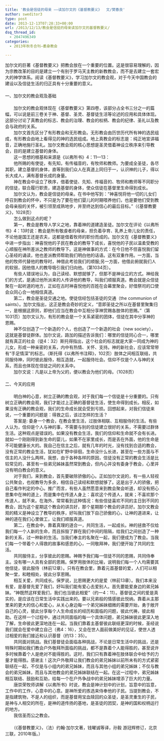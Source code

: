 ```yaml
---
title: '教会是信徒的母亲 ——读加尔文的《基督教要义》  文/樊春良'
author: sweditor3
type: post
date: 2013-12-13T07:28:33+00:00
url: /2013/12/13/教会是信徒的母亲读加尔文的基督教要义/
dsq_thread_id:
  - 2047496349
categories:
  - 2013年秋冬合刊—委身教会

---
```

加尔文的巨著《基督教要义》把教会放在一个重要的位置。这是很容易理解的，因为宗教改革的目的是建立一个有别于罗马天主教的新教教会，而不是去建立一套宏大的神学体系。阅读《基督教要义》，学习加尔文的教会观，对于今天中国教会的建设以及信徒生活的归正具有十分重要的意义。  
　　  
一、加尔文的教会观及基础  
　　  
　　加尔文的教会观体现在《基督教要义》第四卷，该部分占全书三分之一的篇幅，可以说是前三卷关于神、基督、圣灵、基督徒生活等论述的应用和具体体现。这部分讨论了真教会的标志、教会的治理、教会的权柄、教会的纪律、圣礼以及教会与政府的关系。  
　　加尔文首先区分了有形教会和无形教会。无形教会由历世历代所有神的选民组成，有形教会由地上看得见的神的选民组成。地上真教会的标志是：纯正地宣讲福音，正确地施行圣礼。加尔文教会观的核心思想是圣灵借着神设立秩序来引导教会，目的是建立基督的身体。  
　　这一思想的根基和来源是《以弗所书》4：11—13：  
　　他所赐的有使徒，有先知，有传福音的，有牧师和教师。为要成全圣徒，各尽其职，建立基督的身体，直等到我们众人在真道上同归于一，认识神的儿子，得以长大成人，满有基督长成的身量。  
　　神在教会中设立了秩序，借着使徒、先知、传福音的、牧师和教师等不同职分的信徒，联合履行职责，建造基督的身体，使众信徒在基督里生命得到成长。  
　　加尔文认为，教会是信徒的母亲。在书中他写到：“神喜悦将他一切的儿女们呼召到教会的怀中，不只是为了要在他们婴儿的时期喂养他们，也是要他们受到教会母亲般的关怀，被引领至成熟地步，并至终达到信心的最后目标。”（《基督教要义》，1028页）  
　　怎么做到这点的呢？  
　　第一，教会是教导人学义之地，靠着神的道建造圣徒。加尔文在评论《以弗所书》4：13时说：教会是所有敬虔者的母亲，担负着孕育、乳养上帝儿女的责任，不论他是国王还是农夫，这都是借着牧师的职份而成的。加尔文在《基督教要义》中进一步指出：神喜悦他的子民在教会的教导下成长，喜悦他的子民以温柔受教的心顺服在神所差派之教师的教导下。这是神做事的方式：在今日他不但喜悦我们留心圣经的诵读，他也差派教师帮助我们明白他的话语。这有双重作用。一方面，当他的牧师代替他的教导时，神借此考验我们的顺服;另一方面，他借此俯就我们人的软弱，因他借人的教导吸引我们归向他。（第1034页）。  
　　有些人错误地认为，自己读经、默想就够了，但那不是神设立的方式。神给我们的方式，是通过他所派来的人传讲他的教导，叫我们顺服真道。教会就是众信徒聚在一起听道的地方，正如在古时神喜悦他的百姓在会幕里聚会，好借祭司的口使会众同心合一地相信真道。  
　　第二，教会是圣徒交通之地。使徒信经包括圣徒的交通（the communion of saints）。加尔文指出，这正是教会奇妙的定义，“意即圣徒之所以在基督里聚集归一，是根据这原则，即他们应当在教会中互相分享神赏赐各肢体的恩赐。”（第1031页）加尔文认为，有形的教会是一个关系紧密的团体，信徒在其中分享神的恩赐。  
　　神不仅创造了一个新造的个人，也创造了一个新造的社会（new society），这就是基督徒群体。加尔文说，路加的描述告诉我们：哪里的信徒同心合一，哪里就有真正的社会（徒4：32）斯托得指出，这个社会的标志就是大家一同成为神的儿女，形成一种亲密的关系，内中有热情、关怀、支持。神的新社会，应该常常带有“手足情深”的标志。（斯托得《以弗所书注释》，102页）肢体之间相互联结，共同服侍神，同时彼此服侍，相互造就，一起服侍社会。信仰不仅是个人与神的关系，而且也体现在信徒之间的关系中。  
　　加尔文说：凡是以上帝为父的，便以教会为他们的母。（1028页）  
　　  
二、今天的应用  
　　  
　　明白神的心意，树立正确的教会观，对于我们每一个信徒是十分重要的。只有树立正确的教会观，我们才能过上正确的基督徒生活，使生命得到成长。相反，如果没有正确的教会观，我们的生命成长就会受到亏损。回想起来，对我们信徒来说，一个重要的问题是：得救之后，该过怎样的生活？  
　　答案是: 委身一个教会，在教会里生活，过肢体相联、互相服侍的生活。有些人认为，信仰是个人与神的事，不需要与别的信徒建立很好的关系，不需要过群体生活。这种观点是错误的。如果没有教会生活，我们的信仰和生命就不会有长进。就如一个刚刚得到新生命的婴儿，如果不在家里成长，而是丢在外面，他的生命是不可能健康长大的。我自己在信主之后，就有几年的时光，没有找到合适的教会，没有正常的教会生活，犹如在旷野中徘徊，生命没什么长进，甚至在一些方面与不信主的人没什么两样。我想，由于各种各样的原因，信徒没有正常的教会生活是比较常见的，甚至有一些弟兄姊妹虽然常到教会，但内心并没有委身于教会，心里并没有明白教会的意义。  
　　对于我们，来到教会，首先要破除骄傲的心。正如加尔文说的，有一些人轻视公共聚会，也视教导为多余，相信自己读经和默想就够了。这是出于人的骄傲，把自己看作判定的中心。推广而言，有些人虽然愿意来到教会聚会听道，却没有把心思集中在神的道上，而是集中在传道人身上：喜欢这个传道人，就来；不喜欢那个传道人，就不来。在海外，常常看到这种情况：有些信徒喜欢不同的主日到不同的教会，因为这个星期这个教会的讲员好，那个星期那个教会的讲员好。加尔文教会观的精义是神设立了教导的秩序，好叫我们放下自己骄傲的心，让神的道进来，让神的道在我们心里做工，让我们顺服真道。  
　　第二，在教会中，靠着真理的道合一，共同生活，一起成长。神的拯救不仅给我们每一个人新的生命，而且拆毁了罪在我们中间的阻隔，给我们之间创造了一种新的关系，过一种新的生活。当我们奉主的名聚在一起，我们便成为了教会。当我们每一个带着个人得救的故事和感恩的心，一同敬拜神，我们便开始了共同的生活。  
　　共同服侍主，分享彼此的恩赐。神赐予我们每一信徒不同的恩赐，共同侍奉主。没有哪一人具有全部的恩赐。保罗用肢体的比喻，说明我们每一个人均需要其他信徒，彼此服侍（林前12章）。只有在教会里，靠着元首基督的爱，人们可以相聚一堂，和睦相处，彼此分享恩赐。  
　　相互关爱，共同成长。保罗说，比恩赐更大的是爱（林前13章）。我们本来没有爱，是基督先爱了我们，好叫我们能有爱心去爱别人。首先要能爱身边的弟兄姊妹。“神既然这样爱我们，我们也当彼此相爱”（约一4：11）。基督徒之间的爱是真实的，是应该在日常生活中实践出来的。要以兄弟般的情感彼此悦纳。靠着从主那里来的更大的信心和爱心，从关心身边每一个弟兄姊妹细微的需要开始，勇于敞开自己的心灵，彼此分享每个人生命成长的经历和面临的问题，彼此代祷，彼此相助。在这样一个过程中，通过共同面临的每一个具体问题，弟兄姊妹彼此更深入地了解，生命彼此更深地连在一起。当我们靠着主基督彼此联结更深的时候，圣经说我们就会在爱中建立自己（弗4：16），又会在世人面前做美好的见证，使世人透过相爱的我们接近和认识基督（约13：35）。  
　　共同面对挑战。我们基督徒会面临各种挑战，不论是日常生活中的挑战，还是特殊时期如我们教会户外敬拜所面临的挑战，都不是靠着个人能得胜的，甚至说许多时候靠着个人是绝对不能得胜的。这时，我们只有靠着神在肢体联合中给予的力量才能得胜。感谢主！这次户外敬拜让我们教会的弟兄姊妹以前所未有的方式紧密联结在一起，不仅是与小组内的弟兄姊妹，而且与其他小组的弟兄姊妹；不仅与教会的弟兄姊妹，而且与其他教会的弟兄姊妹联结在一起。在这一过程中，弟兄姊妹相互联结、鼓励和互助，给每一个在户外争战中的弟兄姊妹增添了巨大的力量。  
　　唐崇荣牧师讲解《以弗所书》时说，教会是神计划中的计划，旨意中的旨意，工作中的工作，心意中的心意。是神所爱的拣选来侍奉他的子民。当提到教会，不是指建筑物，不是人的组织，而是基督用宝血赎回的众圣徒，是圣灵重生的子民，是神与人相交的所在，是神的道传扬的基地，是圣徒的团契，是神的国和权柄运行的地方。  
　　我信圣而公之教会。 　　  
　　  
　　（《基督教要义》，（法）约翰·加尔文著，钱曜诚等译，孙毅 游冠辉修订，北京三联，2010年版。）